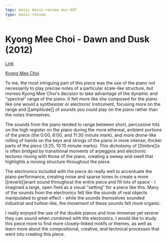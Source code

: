 ```yaml
---
tags: music music-review mus-407
type: music-review
---
```


# Kyong Mee Choi - Dawn and Dusk (2012)

[Link](https://www.youtube.com/watch?v=qnVfzAfz2-g)

[Kyong Mee Choi](https://www.kyongmeechoi.com/Main_Site/Home.html)

To me, the most intriguing part of this piece was the use of the piano not necessarily to play precise notes of a particular scale-like structure, but moreso Kyong Mee Choi's decision to take advantage of the dynamic and "spectral" range of the piano. It felt more like she composed for the piano like one would a synthesizer or electronic instrument, focusing more on the range and [[amplitude]] of sounds you could play on the piano rather than the notes themselves.

The sounds from the piano tended to range between short, percussive hits on the high register on the piano during the more ethereal, ambient portions of the piece (the 0:00, 6:00, and 11:30 minute mark), and more drone-like rolling of hands on the keys and strings of the piano in more intense, thicker parts of the piece (3:25, 10:15 minute marks). This dichotomy of [[timbre]]s is often bridged by transitional moments of arpeggios and electronic textures mixing with those of the piano, creating a sweep and swell that highlights a moving structure throughout the piece.

The electronics included with the piece do really well to accentuate the piano performance, creating noise and sparse tones to create a more [[reverb]]erant sound throughout the entire piece and fill lots of space - I imagined a large, open field as a visual "setting" for a piece like this. Many of the sounds from the electronics felt like the sounds of real objects manipulated to great effect - while the sounds themselves sounded industrial and hollow-like, the movement of these sounds felt more organic.

I really enjoyed the use of the double pianos and how immense yet serene they can sound when combined with the electronics. I would like to study this piece more to find more closely-linked motifs or themes, as well as learn more about the compositional, creative, and technical processes that went into creating this piece.
